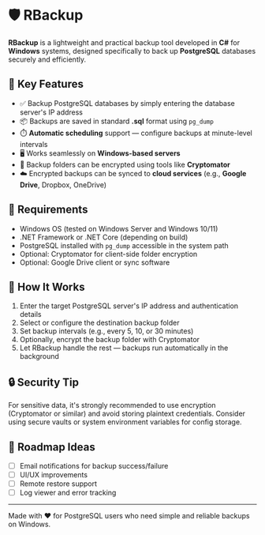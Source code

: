 # 🛡️ RBackup

**RBackup** is a lightweight and practical backup tool developed in **C#** for **Windows** systems, designed specifically to back up **PostgreSQL** databases securely and efficiently.

## 🚀 Key Features

- ✅ Backup PostgreSQL databases by simply entering the database server's IP address  
- 📦 Backups are saved in standard **.sql** format using `pg_dump`  
- ⏱️ **Automatic scheduling** support — configure backups at minute-level intervals  
- 🖥️ Works seamlessly on **Windows-based servers**  
- 🔐 Backup folders can be encrypted using tools like **Cryptomator**  
- ☁️ Encrypted backups can be synced to **cloud services** (e.g., **Google Drive**, Dropbox, OneDrive)

## 🔧 Requirements

- Windows OS (tested on Windows Server and Windows 10/11)  
- .NET Framework or .NET Core (depending on build)  
- PostgreSQL installed with `pg_dump` accessible in the system path  
- Optional: Cryptomator for client-side folder encryption  
- Optional: Google Drive client or sync software

## 📂 How It Works

1. Enter the target PostgreSQL server's IP address and authentication details  
2. Select or configure the destination backup folder  
3. Set backup intervals (e.g., every 5, 10, or 30 minutes)  
4. Optionally, encrypt the backup folder with Cryptomator  
5. Let RBackup handle the rest — backups run automatically in the background

## 🔒 Security Tip

For sensitive data, it's strongly recommended to use encryption (Cryptomator or similar) and avoid storing plaintext credentials. Consider using secure vaults or system environment variables for config storage.

## 📌 Roadmap Ideas

- [ ] Email notifications for backup success/failure  
- [ ] UI/UX improvements  
- [ ] Remote restore support  
- [ ] Log viewer and error tracking  

---

Made with ❤️ for PostgreSQL users who need simple and reliable backups on Windows.
